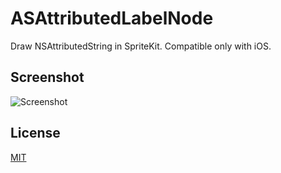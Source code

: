 ASAttributedLabelNode
=====================

Draw NSAttributedString in SpriteKit. Compatible only with iOS.

Screenshot
----------

![Screenshot](https://raw.githubusercontent.com/alex-alex/ASAttributedLabelNode/master/Screenshot.png)

License
-------
[MIT](https://github.com/alex-alex/ASAttributedLabelNode/blob/master/LICENSE)
